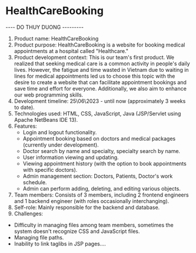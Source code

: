 # HealthCareBooking

---- DO THUY DUONG ---------
1. Product name: HealthCareBooking
2. Product purpose: HealthCareBooking is a website for booking medical appointments at a hospital called "Healthcare."
3. Product development context: This is our team's first product. We realized that seeking medical care is a common activity in people's daily lives. However, the fatigue and time wasted in Vietnam due to waiting in lines for medical appointments led us to choose this topic with the desire to create a website that can facilitate appointment bookings and save time and effort for everyone. Additionally, we also aim to enhance our web programming skills.
4. Development timeline: 25\06\2023 - until now (approximately 3 weeks to date).
5. Technologies used: HTML, CSS, JavaScript, Java (JSP/Servlet using Apache NetBeans IDE 13).
6. Features:
   + Login and logout functionality.
   + Appointment booking based on doctors and medical packages (currently under development).
   + Doctor search by name and specialty, specialty search by name.
   + User information viewing and updating.
   + Viewing appointment history (with the option to book appointments with specific doctors).
   + Admin management section: Doctors, Patients, Doctor's work schedule.
   + Admin can perform adding, deleting, and editing various objects.
8. Team members: Consists of 3 members, including 2 frontend engineers and 1 backend engineer (with roles occasionally interchanging).
9. Self-role: Mainly responsible for the backend and database.
10. Challenges:
   + Difficulty in managing files among team members, sometimes the system doesn't recognize CSS and JavaScript files.
   + Managing file paths.
   + Inability to link taglibs in JSP pages....





